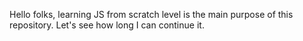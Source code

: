 Hello folks, learning JS from scratch level is the main purpose of this repository. Let's see how long I can continue it.